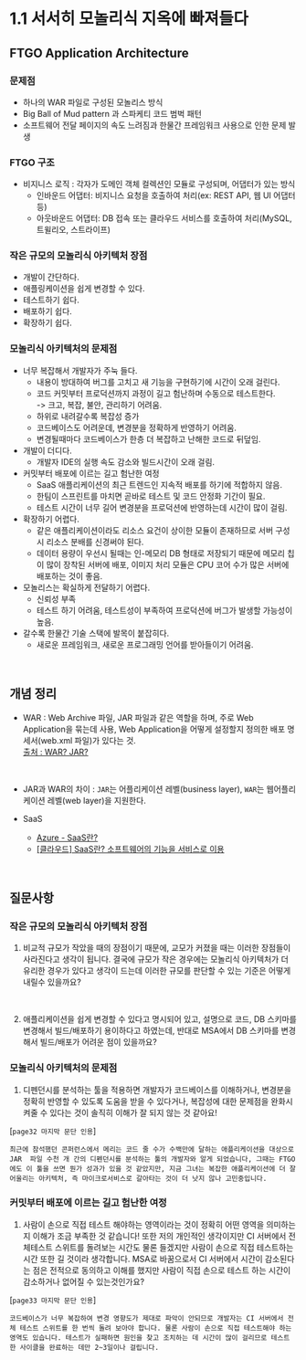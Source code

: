 # 1.1 서서히 모놀리식 지옥에 빠져들다

## FTGO Application Architecture

### 문제점

-   하나의 WAR 파일로 구성된 모놀리스 방식
-   Big Ball of Mud pattern 과 스파케티 코드 범벅 패턴
-   소프트웨어 전달 페이지의 속도 느려짐과 한물간 프레임워크 사용으로 인한 문제 발생

### FTGO 구조

-   비지니스 로직 : 각자가 도메인 객체 컬렉션인 모듈로 구성되며, 어댑터가 있는 방식
    -   인바운드 어댑터: 비지니스 요청을 호출하여 처리(ex: REST API, 웹 UI 어댑터 등)
    -   아웃바운드 어댑터: DB 접속 또는 클라우드 서비스를 호출하여 처리(MySQL, 트윌리오, 스트라이프)

### 작은 규모의 모놀리식 아키텍처 장점

-   개발이 간단하다.
-   애플링케이션을 쉽게 변경할 수 있다.
-   테스트하기 쉽다.
-   배포하기 쉽다.
-   확장하기 쉽다.

### 모놀리식 아키텍처의 문제점

-   너무 복잡해서 개발자가 주눅 들다.
    -   내용이 방대하여 버그를 고치고 새 기능을 구현하기에 시간이 오래 걸린다.
    -   코드 커밋부터 프로덕션까지 과정이 길고 험난하며 수동으로 테스트한다.
        <br />-> 크고, 복잡, 불안, 관리하기 어려움.
    -   하위로 내려갈수록 복잡성 증가
    -   코드베이스도 어려운데, 변경분을 정확하게 반영하기 어려움.
    -   변경될때마다 코드베이스가 한층 더 복잡하고 난해한 코드로 뒤덮임.
-   개발이 더디다.
    -   개발자 IDE의 실행 속도 감소와 빌드시간이 오래 걸림.
-   커밋부터 배포에 이르는 길고 험난한 여정
    -   SaaS 애플리케이션의 최근 트렌드인 지속적 배포를 하기에 적합하지 않음.
    -   한팀이 스프린트를 마치면 곧바로 테스트 및 코드 안정화 기간이 필요.
    -   테스트 시간이 너무 길어 변경분을 프로덕션에 반영하는데 시간이 많이 걸림.
-   확장하기 어렵다.
    -   같은 애플리케이션이라도 리소스 요건이 상이한 모듈이 존재하므로 서버 구성 시 리소스 분배를 신경써야 된다.
    -   데이터 용량이 우선시 될때는 인-메모리 DB 형태로 저장되기 때문에 메모리 칩이 많이 장착된 서버에 배포, 이미지 처리 모듈은 CPU 코어 수가 많은 서버에 배포하는 것이 좋음.
-   모놀리스는 확실하게 전달하기 어렵다.
    -   신뢰성 부족
    -   테스트 하기 어려움, 테스트성이 부족하여 프로덕션에 버그가 발생할 가능성이 높음.
-   갈수록 한물간 기술 스택에 발목이 붙잡히다.
    -   새로운 프레임워크, 새로운 프로그래밍 언어를 받아들이기 어려움.

<br />

## 개념 정리

-   WAR : Web Archive 파일, JAR 파일과 같은 역할을 하며, 주로 Web Application을 묶는데 사용, Web Application을 어떻게 설정할지 정의한 배포 명세서(web.xml 파일)가 있다는 것.
    <br />
    [출처 : WAR? JAR? ](https://life-it.tistory.com/33)

    <br />

-   JAR과 WAR의 차이 : `JAR`는 어플리케이션 레벨(business layer), `WAR`는 웹어플리케이션 레벨(web layer)을 지원한다.
-   SaaS
    -   [Azure - SaaS란?](https://azure.microsoft.com/ko-kr/overview/what-is-saas/)
    -   [[클라우드] SaaS란? 소프트웨어의 기능을 서비스로 이용](https://m.blog.naver.com/ydot/222076883154)

<br />

## 질문사항

### 작은 규모의 모놀리식 아키텍처 장점

1. 비교적 규모가 작았을 때의 장점이기 때문에, 교모가 커졌을 때는 이러한 장점들이 사라진다고 생각이 됩니다. 결국에 규모가 작은 경우에는 모놀리식 아키텍처가 더 유리한 경우가 있다고 생각이 드는데 이러한 규모를 판단할 수 있는 기준은 어떻게 내릴수 있을까요?

<br />

2. 애플리케이션을 쉽게 변경할 수 있다고 명시되어 있고, 설명으로 코드, DB 스키마를 변경해서 빌드/배포하기 용이하다고 하였는데, 반대로 MSA에서 DB 스키마를 변경해서 빌드/배포가 어려운 점이 있을까요?

### 모놀리식 아키텍처의 문제점

1. 디펜던시를 분석하는 툴을 적용하면 개발자가 코드베이스를 이해하거나, 변경분을 정확히 반영할 수 있도록 도움을 받을 수 있다거나, 복잡성에 대한 문제점을 완화시켜줄 수 있다는 것이 솔직히 이해가 잘 되지 않는 것 같아요!

[`page32 마지막 문단 인용`]

```
최근에 참석했던 콘퍼런스에서 메리는 코드 줄 수가 수백만에 달하는 애플리케이션을 대상으로 JAR  파일 수천 개 간의 디펜던시를 분석하는 툴의 개발자와 알게 되었습니다, 그때는 FTGO에도 이 툴을 쓰면 뭔가 성과가 있을 것 같았지만, 지금 그녀는 복잡한 애플리케이션에 더 잘 어울리는 아키텍처, 즉 마이크로서비스로 갈아타는 것이 더 낫지 않나 고민중입니다.
```

### 커밋부터 배포에 이르는 길고 험난한 여정

1. 사람이 손으로 직접 테스트 해야하는 영역이라는 것이 정확히 어떤 영역을 의미하는지 이해가 조금 부족한 것 같습니다! 또한 저의 개인적인 생각이지만 CI 서버에서 전체테스트 스위트를 돌려보는 시간도 물론 들겠지만 사람이 손으로 직접 테스트하는 시간 또한 길 것이라 생각합니다. MSA로 바꿈으로서 CI 서버에서 시간이 감소된다는 점은 전적으로 동의하고 이해를 했지만 사람이 직접 손으로 테스트 하는 시간이 감소하거나 없어질 수 있는것인가요?

[`page33 마지막 문단 인용`]

```
코드베이스가 너무 복잡하여 변경 영향도가 제대로 파악이 안되므로 개발자는 CI 서버에서 전체 테스트 스위트를 한 번씩 돌려 보아야 합니다. 물론 사람이 손으로 직접 테스트해야 하는 영역도 있습니다. 테스트가 실패하면 원인을 찾고 조치하는 데 시간이 많이 걸리므로 테스트 한 사이클을 완료하는 데만 2~3일이나 걸립니다.
```
